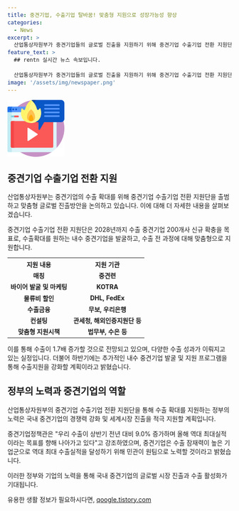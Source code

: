 ```yaml
---
title: 중견기업, 수출기업 탈바꿈! 맞춤형 지원으로 성장가능성 향상
categories:
  - News
excerpt: >
  산업통상자원부가 중견기업들의 글로벌 진출을 지원하기 위해 중견기업 수출기업 전환 지원단을 발족하고, 40개 내수 중견기업에 맞춤형 글로벌 진출방안을 논의했다. 이에 따라 수출 지원기관과 중견기업이 참여한 첫 회의에서 내수 중견기업 27개에 대한 다양한 지원책을 발표했으며, 미래에는 추가 발굴 및 수출지원기관 확대를 계획 중이라고 밝혔다. 해당 정책은 수출 확대를 통해 수출이 1.7배 증가할 것으로 전망될 뿐 아니라 말레이시아와의 양해각서(MOU) 체결 등 가시적인 수출 성과를 이뤄내고 있다고 강조했다.
feature_text: >
  ## rentn 실시간 뉴스 속보입니다.

  산업통상자원부가 중견기업들의 글로벌 진출을 지원하기 위해 중견기업 수출기업 전환 지원단을 발족하고, 40개 내수 중견기업에 맞춤형 글로벌 진출방안을 논의했다. 이에 따라 수출 지원기관과 중견기업이 참여한 첫 회의에서 내수 중견기업 27개에 대한 다양한 지원책을 발표했으며, 미래에는 추가 발굴 및 수출지원기관 확대를 계획 중이라고 밝혔다. 해당 정책은 수출 확대를 통해 수출이 1.7배 증가할 것으로 전망될 뿐 아니라 말레이시아와의 양해각서(MOU) 체결 등 가시적인 수출 성과를 이뤄내고 있다고 강조했다.
image: '/assets/img/newspaper.png'
---
```


<p><img src="/assets/img/news.png" alt="rentncar 속보" /></p>

<h2 data-ke-size="size26">중견기업 수출기업 전환 지원</h2>

<p>산업통상자원부는 중견기업의 수출 확대를 위해 중견기업 수출기업 전환 지원단을 출범하고 맞춤형 글로벌 진출방안을 논의하고 있습니다. 이에 대해 더 자세한 내용을 살펴보겠습니다.</p>

<p data-ke-size="size16">중견기업 수출기업 전환 지원단은 2028년까지 수출 중견기업 200개사 신규 확충을 목표로, 수출확대를 원하는 내수 중견기업을 발굴하고, 수출 전 과정에 대해 맞춤형으로 지원합니다.</p>

<table>
  <tr>
    <th>지원 내용</th>
    <th>지원 기관</th>
  </tr>
  <tr>
    <td style="text-align: center; height: 17px;"><b>매칭</b></td>
    <td style="text-align: center; height: 17px;"><b>중견련</b></td>
  </tr>
  <tr>
    <td style="text-align: center; height: 17px;"><b>바이어 발굴 및 마케팅</b></td>
    <td style="text-align: center; height: 17px;"><b>KOTRA</b></td>
  </tr>
  <tr>
    <td style="text-align: center; height: 17px;"><b>물류비 할인</b></td>
    <td style="text-align: center; height: 17px;"><b>DHL, FedEx</b></td>
  </tr>
  <tr>
    <td style="text-align: center; height: 17px;"><b>수출금융</b></td>
    <td style="text-align: center; height: 17px;"><b>무보, 우리은행</b></td>
  </tr>
  <tr>
    <td style="text-align: center; height: 17px;"><b>컨설팅</b></td>
    <td style="text-align: center; height: 17px;"><b>관세청, 해외인증지원단 등</b></td>
  </tr>
  <tr>
    <td style="text-align: center; height: 17px;"><b>맞춤형 지원시책</b></td>
    <td style="text-align: center; height: 17px;"><b>법무부, 수은 등</b></td>
  </tr>
</table>

<p data-ke-size="size16">이를 통해 수출이 1.7배 증가할 것으로 전망되고 있으며, 다양한 수출 성과가 이뤄지고 있는 실정입니다. 더불어 하반기에는 추가적인 내수 중견기업 발굴 및 지원 프로그램을 통해 수출지원을 강화할 계획이라고 밝혔습니다.</p>

<h2 data-ke-size="size26">정부의 노력과 중견기업의 역할</h2>

<p>산업통상자원부의 중견기업 수출기업 전환 지원단을 통해 수출 확대를 지원하는 정부의 노력은 국내 중견기업의 경쟁력 강화 및 세계시장 진출을 적극 지원할 계획입니다.</p>

<p data-ke-size="size16">중견기업정책관은 "우리 수출이 상반기 전년 대비 9.0% 증가하며 올해 역대 최대실적이라는 목표를 향해 나아가고 있다"고 강조하였으며, 중견기업은 수출 잠재력이 높은 기업군으로 역대 최대 수출실적을 달성하기 위해 민관이 원팀으로 노력할 것이라고 밝혔습니다.</p>

<p>이러한 정부와 기업의 노력을 통해 국내 중견기업의 글로벌 시장 진출과 수출 활성화가 기대됩니다.</p>
유용한 생활 정보가 필요하시다면, <a href="https://qoogle.tistory.com" rel="dofollow">qoogle.tistory.com</a>


